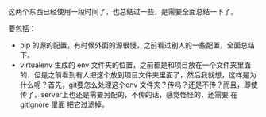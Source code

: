 这两个东西已经使用一段时间了，也总结过一些，是需要全面总结一下了。

要包括：

* pip 的源的配置，有时候外面的源很慢，之前看过别人的一些配置，全面总结下。
* virtualenv 生成的 env 文件夹的位置，之前都是和项目放在一个文件夹里面的，但是之前看到有人把这个放到项目文件夹里面了，然后我就想，这样是为什么呢？首先，git要怎么处理这个env 文件夹？传吗？还是不传？而且，即使传了，server上也还是需要另配的，不传的话，感觉怪怪的，还需要 在 gitignore 里面 把它过滤掉。

